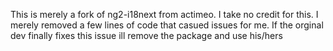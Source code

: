 This is merely a fork of ng2-i18next from actimeo.  I take no credit for this.  I merely removed a few lines of code that casued issues for me.  If the orginal dev finally fixes this issue ill remove the package and use his/hers
